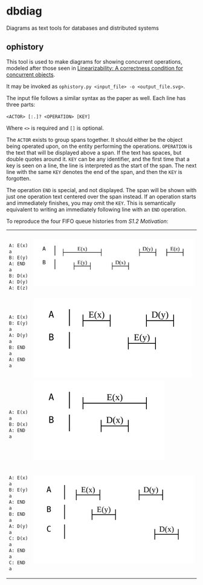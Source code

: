 # dbdiag

Diagrams as text tools for databases and distributed systems

## ophistory

This tool is used to make diagrams for showing concurrent operations, modeled after those seen in [Linearizability: A correctness condition for concurrent objects](https://cs.brown.edu/~mph/HerlihyW90/p463-herlihy.pdf).

It may be invoked as `ophistory.py <input_file> -o <output_file.svg>`.

The input file follows a similar syntax as the paper as well.  Each line has three parts:

`<ACTOR> [:.]? <OPERATION> [KEY]`

Where `<>` is required and `[]` is optional.

The `ACTOR` exists to group spans together.  It should either be the object being operated upon, on the entity performing the operations.  `OPERATION` is the text that will be displayed above a span.  If the text has spaces, but double quotes around it.  `KEY` can be any identifier, and the first time that a key is seen on a line, the line is interpreted as the start of the span.  The next line with the same `KEY` denotes the end of the span, and then the `KEY` is forgotten.

The operation `END` is special, and not displayed.  The span will be shown with just one operation text centered over the span instead.  If an operation starts and immediately finishes, you may omit the `KEY`.  This is semantically equivalent to writing an immediately following line with an `END` operation.

To reproduce the four FIFO queue histories from _S1.2 Motivation_:

<table>
<tbody>
<tr>
  <td>

<pre><code>
A: E(x) a
B: E(y)
A: END a
B: D(x)
A: D(y)
A: E(z)
</code></pre>
  </td>
  <td><img src="examples/linearizability_1.2.a.svg" /></td>
</tr>
  <td>
<pre><code>
A: E(x)
B: E(y) a
A: D(y) a
B: END a
A: END a
</code></pre>
  </td>
  <td><img src="examples/linearizability_1.2.b.svg" /></td>
</tr>
  <td>
<pre><code>
A: E(x) a
B: D(x)
A: END a
</code></pre>
  </td>
  <td><img src="examples/linearizability_1.2.c.svg" /></td>
</tr>
  <td>
<pre><code>
A: E(x) a
B: E(y) a
A: END a
B: END a
A: D(y) a
C: D(x) a
A: END a
C: END a
</code></pre>
  </td>
  <td><img src="examples/linearizability_1.2.d.svg" /></td>
</tr>
</tbody>
</table>

